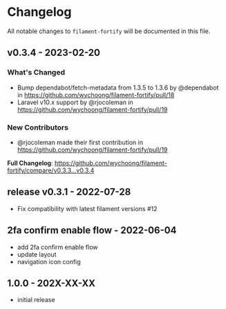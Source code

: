 # Changelog

All notable changes to `filament-fortify` will be documented in this file.

## v0.3.4 - 2023-02-20

### What's Changed

- Bump dependabot/fetch-metadata from 1.3.5 to 1.3.6 by @dependabot in https://github.com/wychoong/filament-fortify/pull/18
- Laravel v10.x support by @rjocoleman in https://github.com/wychoong/filament-fortify/pull/19

### New Contributors

- @rjocoleman made their first contribution in https://github.com/wychoong/filament-fortify/pull/19

**Full Changelog**: https://github.com/wychoong/filament-fortify/compare/v0.3.3...v0.3.4

## release v0.3.1 - 2022-07-28

- Fix compatibility with latest filament versions #12

## 2fa confirm enable flow - 2022-06-04

- add 2fa confirm enable flow
- update layout
- navigation icon config

## 1.0.0 - 202X-XX-XX

- initial release
